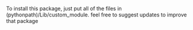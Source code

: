 To install this package, just put all of the files in (pythonpath)/Lib/custom_module.
feel free to suggest updates to improve that package
